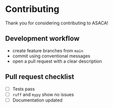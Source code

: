 # Contributing

Thank you for considering contributing to ASACA!

## Development workflow
- create feature branches from `main`
- commit using conventional messages
- open a pull request with a clear description

## Pull request checklist
- [ ] Tests pass
- [ ] `ruff` and `mypy` show no issues
- [ ] Documentation updated
